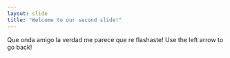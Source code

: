 ```yaml
---
layout: slide
title: "Welcome to our second slide!"
---
```

Que onda amigo la verdad me parece que re flashaste!
Use the left arrow to go back!
